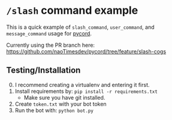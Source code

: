 # `/slash` command example

This is a quick example of `slash_command`, `user_command`, and `message_command` usage for [pycord](https://github.com/Pycord-Development/pycord).

Currently using the PR branch here: https://github.com/naoTimesdev/pycord/tree/feature/slash-cogs

## Testing/Installation
0. I recommend creating a virtualenv and entering it first.
1. Install requirements by: `pip install -r requirements.txt`
   - Make sure you have git installed.
2. Create `token.txt` with your bot token
3. Run the bot with: `python bot.py`
